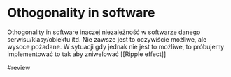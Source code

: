 # Othogonality in software

Othogonality in software inaczej niezależność w softwarze danego serwisu/klasy/obiektu itd. Nie zawsze jest to oczywiście możliwe, ale wysoce pożadane. W sytuacji gdy jednak nie jest to możliwe, to próbujemy implementować to tak aby zniwelować [[Ripple effect]]

#review